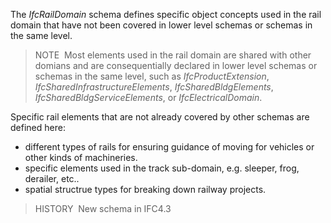 The _IfcRailDomain_ schema defines specific object concepts used in the rail domain that have not been covered in lower level schemas or schemas in the same level.

> NOTE&nbsp; Most elements used in the rail domain are shared with other domians and are consequentially declared in lower level schemas or schemas in the same level, such as _IfcProductExtension_, _IfcSharedInfrastructureElements_, _IfcSharedBldgElements_, _IfcSharedBldgServiceElements_, or _IfcElectricalDomain_.

Specific rail elements that are not already covered by other schemas are defined here:

* different types of rails for ensuring guidance of moving for vehicles or other kinds of machineries.
* specific elements used in the track sub-domain, e.g. sleeper, frog, derailer, etc..
* spatial structrue types for breaking down railway projects.

> HISTORY&nbsp; New schema in IFC4.3

